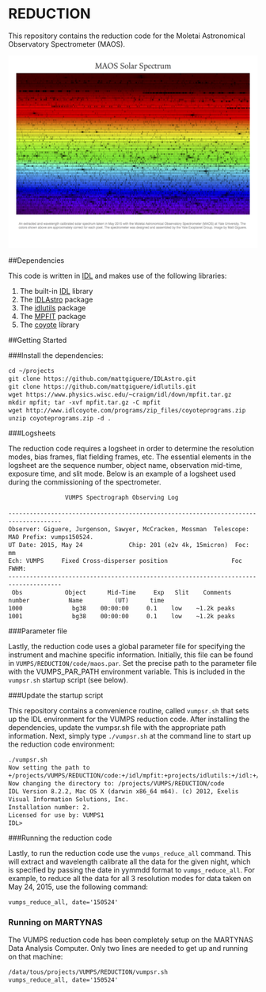 # REDUCTION

This repository contains the reduction code for the Moletai Astronomical Observatory Spectrometer (MAOS).

![MAOS Solar Spectrum](docs/figures/vumps_spec.png)

##Dependencies

This code is written in [IDL](http://www.exelisvis.com/ProductsServices/IDL.aspx) and makes use of the following libraries:

1. The built-in [IDL](http://www.exelisvis.com/ProductsServices/IDL.aspx) library
2. The [IDLAstro](https://github.com/mattgiguere/IDLAstro) package
3. The [idlutils](https://github.com/mattgiguere/idlutils) package
4. The [MPFIT](https://www.physics.wisc.edu/~craigm/idl/fitting.html) package
5. The [coyote](http://www.idlcoyote.com/documents/programs.php) library


##Getting Started

###Install the dependencies:

    cd ~/projects
    git clone https://github.com/mattgiguere/IDLAstro.git
    git clone https://github.com/mattgiguere/idlutils.git
    wget https://www.physics.wisc.edu/~craigm/idl/down/mpfit.tar.gz
    mkdir mpfit; tar -xvf mpfit.tar.gz -C mpfit
    wget http://www.idlcoyote.com/programs/zip_files/coyoteprograms.zip
    unzip coyoteprograms.zip -d .
    
###Logsheets

The reduction code requires a logsheet in order to determine the resolution modes, bias frames, flat fielding frames, etc. The essential elements in the logsheet are the sequence number, object name, observation mid-time, exposure time, and slit mode. Below is an example of a logsheet used during the commissioning of the spectrometer.

```text
                VUMPS Spectrograph Observing Log 
  
-------------------------------------------------------------------------------------
Observer: Giguere, Jurgenson, Sawyer, McCracken, Mossman  Telescope: MAO Prefix: vumps150524.
UT Date: 2015, May 24             Chip: 201 (e2v 4k, 15micron)  Foc:  mm
Ech: VUMPS     Fixed Cross-disperser position                  Foc FWHM: 
-------------------------------------------------------------------------------------
 Obs            Object      Mid-Time     Exp   Slit    Comments
number           Name         (UT)      time           
1000              bg38    00:00:00     0.1    low    ~1.2k peaks
1001              bg38    00:00:00     0.1    low    ~1.2k peaks

```

###Parameter file

Lastly, the reduction code uses a global parameter file for specifying the instrument and machine specific information. Initially, this file can be found in `VUMPS/REDUCTION/code/maos.par`. Set the precise path to the parameter file with the VUMPS_PAR_PATH environment variable. This is included in the `vumpsr.sh` startup script (see below).

###Update the startup script

This repository contains a convenience routine, called `vumpsr.sh` that sets up the IDL environment for the VUMPS reduction code. After installing the dependencies, update the vumpsr.sh file with the appropriate path information. Next, simply type `./vumpsr.sh` at the command line to start up the reduction code environment:

    ./vumpsr.sh
    Now setting the path to +/projects/VUMPS/REDUCTION/code:+/idl/mpfit:+projects/idlutils:+/idl:+/projects/IDLAstro/pro:+/projects/coyote:+/Applications/exelis/idl/lib
    Now changing the directory to: /projects/VUMPS/REDUCTION/code
    IDL Version 8.2.2, Mac OS X (darwin x86_64 m64). (c) 2012, Exelis Visual Information Solutions, Inc.
    Installation number: 2.
    Licensed for use by: VUMPS1
    IDL> 

###Running the reduction code

Lastly, to run the reduction code use the `vumps_reduce_all` command. This will extract and wavelength calibrate all the data for the given night, which is specified by passing the date in yymmdd format to `vumps_reduce_all`. For example, to reduce all the data for all 3 resolution modes for data taken on May 24, 2015, use the following command:

    vumps_reduce_all, date='150524'

### Running on MARTYNAS

The VUMPS reduction code has been completely setup on the MARTYNAS Data Analysis Computer. Only two lines are needed to get up and running on that machine:

    /data/tous/projects/VUMPS/REDUCTION/vumpsr.sh
    vumps_reduce_all, date='150524'

